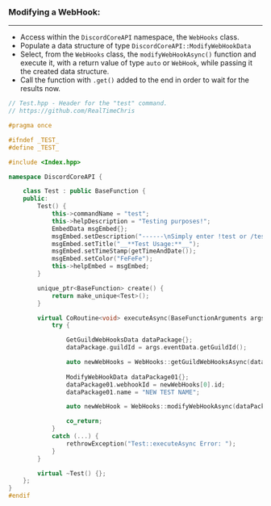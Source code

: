 ### **Modifying a WebHook:**
---
- Access within the `DiscordCoreAPI` namespace, the `WebHooks` class.
- Populate a data structure of type `DiscordCoreAPI::ModifyWebHookData`
- Select, from the `WebHooks` class, the `modifyWebHookAsync()` function and execute it, with a return value of type `auto` or `WebHook`, while passing it the created data structure.
- Call the function with `.get()` added to the end in order to wait for the results now.

```cpp
// Test.hpp - Header for the "test" command.
// https://github.com/RealTimeChris

#pragma once

#ifndef _TEST_
#define _TEST_

#include <Index.hpp>

namespace DiscordCoreAPI {

	class Test : public BaseFunction {
	public:
		Test() {
			this->commandName = "test";
			this->helpDescription = "Testing purposes!";
			EmbedData msgEmbed{};
			msgEmbed.setDescription("------\nSimply enter !test or /test!\n------");
			msgEmbed.setTitle("__**Test Usage:**__");
			msgEmbed.setTimeStamp(getTimeAndDate());
			msgEmbed.setColor("FeFeFe");
			this->helpEmbed = msgEmbed;
		}

		unique_ptr<BaseFunction> create() {
			return make_unique<Test>();
		}

		virtual CoRoutine<void> executeAsync(BaseFunctionArguments args) {
			try {

				GetGuildWebHooksData dataPackage{};
				dataPackage.guildId = args.eventData.getGuildId();

				auto newWebHooks = WebHooks::getGuildWebHooksAsync(dataPackage).get();
 
				ModifyWebHookData dataPackage01{};
				dataPackage01.webhookId = newWebHooks[0].id;
				dataPackage01.name = "NEW TEST NAME";

				auto newWebHook = WebHooks::modifyWebHookAsync(dataPackage01).get();

				co_return;
			}
			catch (...) {
				rethrowException("Test::executeAsync Error: ");
			}
		}

		virtual ~Test() {};
	};
}
#endif
```
